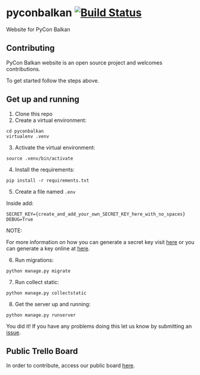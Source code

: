 # pyconbalkan [![Build Status](https://travis-ci.org/PythonBalkan/pyconbalkan.svg?branch=master)](https://travis-ci.org/PythonBalkan/pyconbalkan)

Website for PyCon Balkan

## Contributing

PyCon Balkan website is an open source project and welcomes contributions.

To get started follow the steps above.

## Get up and running

1. Clone this repo
2. Create a virtual environment:

```
cd pyconbalkan
virtualenv .venv
```

3. Activate the virtual environment:

```
source .venv/bin/activate
```

4. Install the requirements:

```
pip install -r requirements.txt
```

5. Create a file named `.env`

Inside add:
```
SECRET_KEY={create_and_add_your_own_SECRET_KEY_here_with_no_spaces}
DEBUG=True
```

NOTE:

For more information on how you can generate a secret key visit [here](https://foxrow.com/generating-django-secret-keys) or you can generate a key online at [here](https://www.miniwebtool.com/django-secret-key-generator/).

6. Run migrations:

```
python manage.py migrate
```

7. Run collect static:

```
python manage.py collectstatic
```

8. Get the server up and running:

```
python manage.py runserver
```

You did it! If you have any problems doing this let us know by submitting an [issue](https://github.com/PythonBalkan/pyconbalkan/issues).


## Public Trello Board

In order to contribute, access our public board [here](https://trello.com/b/J6NhX1GZ/pycon-balkan-2018).
